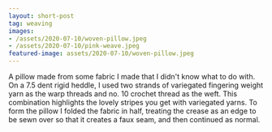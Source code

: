 ```yaml
---
layout: short-post
tag: weaving
images:
- /assets/2020-07-10/woven-pillow.jpeg
- /assets/2020-07-10/pink-weave.jpeg
featured-image: assets/2020-07-10/woven-pillow.jpeg
---
```

A pillow made from some fabric I made that I didn't know what to do with. On a 7.5 dent rigid heddle, I used two strands of variegated fingering weight yarn as the warp threads and no. 10 crochet thread as the weft. This combination highlights the lovely stripes you get with variegated yarns. To form the pillow I folded the fabric in half, treating the crease as an edge to be sewn over so that it creates a faux seam, and then continued as normal. 